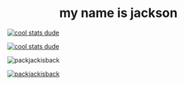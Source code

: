 <h1 align="center">my name is jackson</h1>

[![cool stats dude](https://readme-stats-bay-nine.vercel.app/api?username=packjackisback)](https://github.com/anuraghazra/github-readme-stats)

[![cool stats dude](https://readme-stats-bay-nine.vercel.app/api/top-langs?username=packjackisback&hide=javascript,html,css,typescript,python)](https://github.com/anuraghazra/github-readme-stats)


<p align="left"> <img src="https://komarev.com/ghpvc/?username=packjackisback&label=Profile%20views&color=0e75b6&style=plastic" alt="packjackisback" /> </p>

<p align="left"> <a href="https://github.com/ryo-ma/github-profile-trophy"><img src="https://github-profile-trophy.vercel.app/?username=packjackisback&theme=onedark" alt="packjackisback" /></a> </p>



